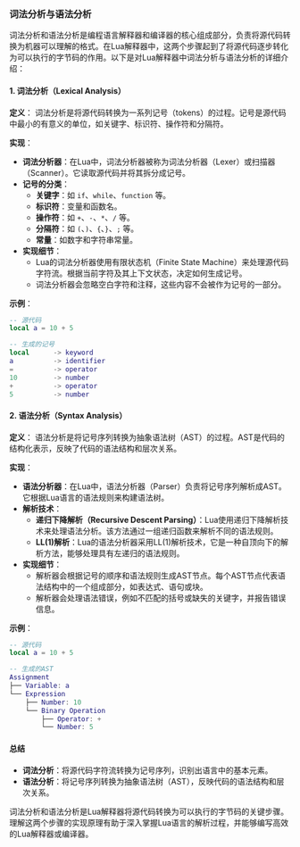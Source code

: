 ### 词法分析与语法分析

词法分析和语法分析是编程语言解释器和编译器的核心组成部分，负责将源代码转换为机器可以理解的格式。在Lua解释器中，这两个步骤起到了将源代码逐步转化为可以执行的字节码的作用。以下是对Lua解释器中词法分析与语法分析的详细介绍：

#### 1. 词法分析（Lexical Analysis）

**定义**：
词法分析是将源代码转换为一系列记号（tokens）的过程。记号是源代码中最小的有意义的单位，如关键字、标识符、操作符和分隔符。

**实现**：
- **词法分析器**：在Lua中，词法分析器被称为词法分析器（Lexer）或扫描器（Scanner）。它读取源代码并将其拆分成记号。
- **记号的分类**：
  - **关键字**：如 `if`、`while`、`function` 等。
  - **标识符**：变量和函数名。
  - **操作符**：如 `+`、`-`、`*`、`/` 等。
  - **分隔符**：如 `(`、`)`、`{`、`}`、`;` 等。
  - **常量**：如数字和字符串常量。
- **实现细节**：
  - Lua的词法分析器使用有限状态机（Finite State Machine）来处理源代码字符流。根据当前字符及其上下文状态，决定如何生成记号。
  - 词法分析器会忽略空白字符和注释，这些内容不会被作为记号的一部分。

**示例**：
```lua
-- 源代码
local a = 10 + 5

-- 生成的记号
local      -> keyword
a          -> identifier
=          -> operator
10         -> number
+          -> operator
5          -> number
```

#### 2. 语法分析（Syntax Analysis）

**定义**：
语法分析是将记号序列转换为抽象语法树（AST）的过程。AST是代码的结构化表示，反映了代码的语法结构和层次关系。

**实现**：
- **语法分析器**：在Lua中，语法分析器（Parser）负责将记号序列解析成AST。它根据Lua语言的语法规则来构建语法树。
- **解析技术**：
  - **递归下降解析（Recursive Descent Parsing）**：Lua使用递归下降解析技术来处理语法分析。该方法通过一组递归函数来解析不同的语法规则。
  - **LL(1)解析**：Lua的语法分析器采用LL(1)解析技术，它是一种自顶向下的解析方法，能够处理具有左递归的语法规则。
- **实现细节**：
  - 解析器会根据记号的顺序和语法规则生成AST节点。每个AST节点代表语法结构中的一个组成部分，如表达式、语句或块。
  - 解析器会处理语法错误，例如不匹配的括号或缺失的关键字，并报告错误信息。

**示例**：
```lua
-- 源代码
local a = 10 + 5

-- 生成的AST
Assignment
├── Variable: a
└── Expression
    ├── Number: 10
    └── Binary Operation
        ├── Operator: +
        └── Number: 5
```

#### 总结

- **词法分析**：将源代码字符流转换为记号序列，识别出语言中的基本元素。
- **语法分析**：将记号序列转换为抽象语法树（AST），反映代码的语法结构和层次关系。

词法分析和语法分析是Lua解释器将源代码转换为可以执行的字节码的关键步骤。理解这两个步骤的实现原理有助于深入掌握Lua语言的解析过程，并能够编写高效的Lua解释器或编译器。